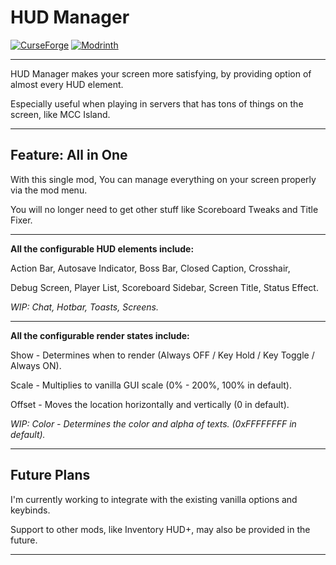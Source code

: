 # HUD Manager

[![CurseForge](http://cf.way2muchnoise.eu/full_1351618_downloads.svg)](https://www.curseforge.com/minecraft/mc-mods/hud-manager)
[![Modrinth](https://img.shields.io/modrinth/dt/hbUrCPGQ?color=1bd96a&label=modrinth%20downloads)](https://modrinth.com/mod/hud-manager)

***

HUD Manager makes your screen more satisfying, by providing option of almost every HUD element.

Especially useful when playing in servers that has tons of things on the screen, like MCC Island.

***

## Feature: All in One

With this single mod, You can manage everything on your screen properly via the mod menu.

You will no longer need to get other stuff like Scoreboard Tweaks and Title Fixer.

***

**All the configurable HUD elements include:**

Action Bar, Autosave Indicator, Boss Bar, Closed Caption, Crosshair,

Debug Screen, Player List, Scoreboard Sidebar, Screen Title, Status Effect.

*WIP: Chat, Hotbar, Toasts, Screens.*

***

**All the configurable render states include:**

Show - Determines when to render (Always OFF / Key Hold / Key Toggle / Always ON).

Scale - Multiplies to vanilla GUI scale (0% - 200%, 100% in default).

Offset - Moves the location horizontally and vertically (0 in default).

*WIP: Color - Determines the color and alpha of texts. (0xFFFFFFFF in default).*

***

## Future Plans

I'm currently working to integrate with the existing vanilla options and keybinds.

Support to other mods, like Inventory HUD+, may also be provided in the future.

***
